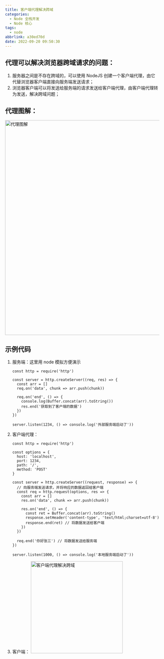 ```yaml
---
title: 客户端代理解决跨域
categories:
  - Node 全栈开发
  - Node 核心
tags:
  - node
abbrlink: a30ed70d
date: 2022-09-20 09:50:30
---
```

## 代理可以解决浏览器跨域请求的问题：
1. 服务器之间是不存在跨域的，可以使用 NodeJS 创建一个客户端代理，由它代替浏览器客户端直接向服务端发送请求；
2. 浏览器客户端可以将发送给服务端的请求发送给客户端代理，由客户端代理转为发送，解决跨域问题；
	
## 代理图解：
<img src="代理图解.jpg" width="700px" height="auto" class="lazy-load" title="代理图解"/>

## 示例代码
1. 服务端：这里用 node 模拟方便演示
    ```JS
    const http = require('http')
    
    const server = http.createServer((req, res) => {
      const arr = []
      req.on('data', chunk => arr.push(chunk))
    
      req.on('end', () => {
        console.log(Buffer.concat(arr).toString())
        res.end('获取到了客户端的数据')
      })
    })
    
    server.listen(1234, () => console.log('外部服务端启动了'))
    ```
2. 客户端代理：
    ```JS
    const http = require('http')
    
    const options = {
      host: 'localhost',
      port: 1234,
      path: '/',
      method: 'POST'
    }
    
    const server = http.createServer((request, response) => {
      // 向服务端发送请求，并将响应的数据返回给客户端
      const req = http.request(options, res => {
        const arr = []
        res.on('data', chunk => arr.push(chunk))
    
        res.on('end', () => {
          const ret = Buffer.concat(arr).toString()
          response.setHeader('content-type', 'text/html;charset=utf-8')
          response.end(ret) // 将数据发送给客户端
        })
      })
    
      req.end('你好张三') // 将数据发送给服务端
    })
    
    server.listen(1000, () => console.log('本地服务端启动了'))
    ```
3. 客户端：
    <img src="客户端代理解决跨域.jpg" width="300px" height="auto" class="lazy-load" title="客户端代理解决跨域"/>